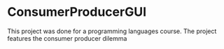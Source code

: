 # ConsumerProducerGUI
This project was done for a programming languages course. The project features the consumer producer dilemma
